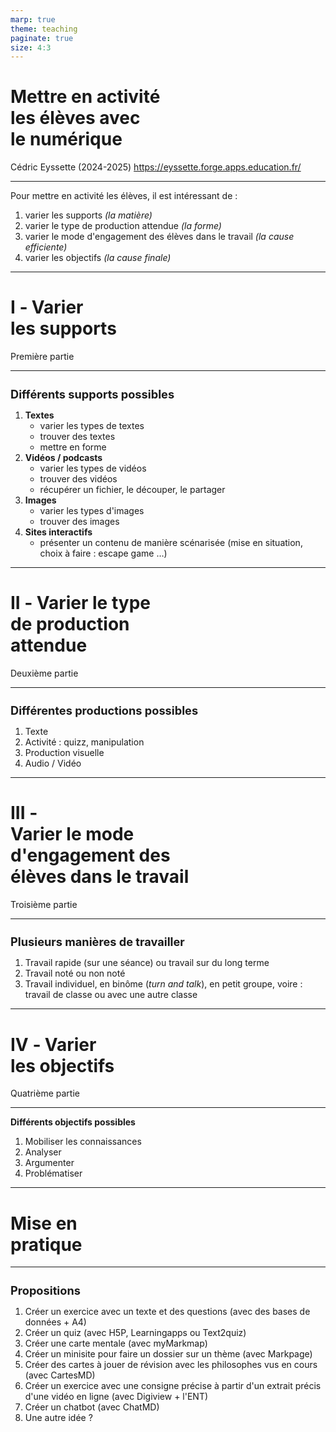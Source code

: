 ```yaml
---
marp: true
theme: teaching
paginate: true
size: 4:3
---
```


<!-- _class: titre -->

# Mettre en activité <br>les élèves avec<br> le numérique <!-- fit -->

Cédric Eyssette (2024-2025)
https://eyssette.forge.apps.education.fr/


---
<!-- _class:  -->
Pour mettre en activité les élèves, il est intéressant de :
1) varier les supports <span data-marpit-fragment="1">_(la matière)_</span>
2) varier le type de production attendue <span data-marpit-fragment="2">_(la forme)_</span>
3) varier le mode d'engagement des élèves dans le travail <span data-marpit-fragment="3">_(la cause efficiente)_</span>
4) varier les objectifs <span data-marpit-fragment="4">_(la cause finale)_</span>

<!-- 
hormis variation : ajouter importance du choix 
 -->


---
<!-- _class: partie -->
# I ‑ Varier <br>les supports
Première partie

---
<!-- _class: fmmmmmm  -->
<style scoped>
h3{font-size:1.3em; margin-bottom:0}
</style>
### Différents supports possibles

1) **Textes**
	* varier les types de textes
	* trouver des textes
	* mettre en forme
2) **Vidéos / podcasts**
	* varier les types de vidéos
	* trouver des vidéos
	* récupérer un fichier, le découper, le partager
3) **Images**
	* varier les types d'images
	* trouver des images
4) **Sites interactifs**
	* présenter un contenu de manière scénarisée (mise en situation, choix à faire : escape game …)

<!-- 
- textes : 
	- textes classiques / textes contemporains ; textes de philosophes / autres textes (textes littéraires : cf. HLP, base facebook / articles de journeaux) / plus de textes de femmes (voir groupe fb)
	- trouver : moteur de recherche CSE + textes philo (base données)
	si article de journal : Europresse / Bibliothèque Diderot
	- mettre en forme (A4 + markpage : mini site web)
- liste de sites (?)
- vidéo / podcast audio
liste de bonnes vidéos / podcast
extraits films ou séries
digiview pour les vidos youtube
récupération du fichier
https://github.com/yt-dlp/yt-dlp
https://cobalt.tools/

découpage d'une vidéo : avidemux
types d'usage du cinéma : https://docs.google.com/presentation/d/1JtEgj5YTXyx0AXFqrkMmHzsnzo9gG8LaZg86s8zCNN8/edit#slide=id.g1f52bf1812_0_391

- images (photo langage)
site pour trouver des images
Rechercher des images libres de droit [🔗](https://commons.wikimedia.org/wiki/Main_Page) [🔗](https://search.creativecommons.org/search?q=), des photographies d'œuvres d'art [🔗](https://artsandculture.google.com/) [🔗](https://art.rmngp.fr/fr) [🔗](https://www.nga.gov/open-access-images.html) [🔗](https://histoiredesarts.culture.gouv.fr/), des icônes [🔗](https://thenounproject.com/)


sites
questionnaires ?


-->


---
<!-- _class: partie -->
# II ‑ Varier le type<br> de production<br> attendue <!-- fit -->
Deuxième partie


---
<!-- _class:  -->
### Différentes productions possibles

1) Texte
2) Activité : quizz, manipulation
3) Production visuelle
4) Audio / Vidéo

<!-- 
- texte : texte long / texte court
mise en forme du texte : livre numérique
flipbook
conversion en un site web : markpage
- texte + image : diaporama / livre numérique
- quizz
- activité classification, manipulation (A4 pour créer des petites étiquettes à manipuler)
- schématisation : création d'une organisation visuelle (schéma, affiches, cartes …)
markmap / cartesMD
- audio
monoral.net
- vidéo
?
 -->

---
<!-- _class: partie -->
# III ‑ <br>Varier le mode<br> d'engagement des <br>élèves dans le travail <!-- fit -->
Troisième partie


---
<!-- _class:  -->
### Plusieurs manières de travailler

1) Travail rapide (sur une séance) ou travail sur du long terme
2) Travail noté ou non noté
3) Travail individuel, <span data-marpit-fragment="1">en binôme (_turn and talk_)</span><span data-marpit-fragment="2">, en petit groupe</span><span data-marpit-fragment="3">, voire : travail de classe </span><span data-marpit-fragment="4">ou avec une autre classe</span>


<!-- 
travail rapide / sur le long terme
travail noté / non noté

travail individuel
travail en binôme : turn and talk
travail en petit groupe
travail classe / interclasse

apports du numérique :
sauvegarde fichier, historique des versions, reprise du travail, amélioration, commentaires
document collaboratif
digipage, digidoc
communication
ENT : travail à faire

 -->

---
<!-- _class: partie -->
# IV ‑ Varier <br>les objectifs
Quatrième partie


---
<!-- _class:  -->
**Différents objectifs possibles**

1) Mobiliser les connaissances
2) Analyser
3) Argumenter
4) Problématiser

<!-- 

mobiliser les connaissances
- outils de révision : qcm, flashcards
- schéma synthétiques : cartes mentales
- fiches de révisions collaboratives / podcasts (G. Lequien)

analyser
- affichage d'un texte à l'écran dans le même format que le texte distribué : annotations sur le côté
- concevoir son diaporama comme un support pour la réflexion

argumenter
- présentation des arguments de manière schématiques (schémas d'arguments)
- format liste : liste de fausses propositions, d'idées à classer, d'objections
(Q sort)
- IA (exemple collègue SVT)

problématiser
- affichage de cas pratiques (situations concrètes pour voir les enjeux)
- carte mentale
-->


---
<!-- _class: partie -->
# Mise en <br>pratique <!-- fit -->


---
<!-- _class: fmmm -->

### Propositions

1) Créer un exercice avec un texte et des questions (avec des bases de données + A4)
1) Créer un quiz (avec H5P, Learningapps ou Text2quiz) 
1) Créer une carte mentale (avec myMarkmap)
1) Créer un minisite pour faire un dossier sur un thème (avec Markpage)
1) Créer des cartes à jouer de révision avec les philosophes vus en cours (avec CartesMD)
1) Créer un exercice avec une consigne précise à partir d'un extrait précis d'une vidéo en ligne (avec Digiview + l'ENT)
1) Créer un chatbot (avec ChatMD)
1) Une autre idée ?